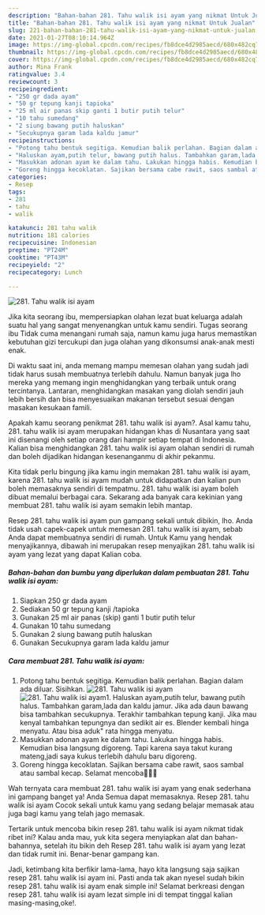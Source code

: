 ```yaml
---
description: "Bahan-bahan 281. Tahu walik isi ayam yang nikmat Untuk Jualan"
title: "Bahan-bahan 281. Tahu walik isi ayam yang nikmat Untuk Jualan"
slug: 221-bahan-bahan-281-tahu-walik-isi-ayam-yang-nikmat-untuk-jualan
date: 2021-01-27T08:10:14.964Z
image: https://img-global.cpcdn.com/recipes/fb8dce4d2985aecd/680x482cq70/281-tahu-walik-isi-ayam-foto-resep-utama.jpg
thumbnail: https://img-global.cpcdn.com/recipes/fb8dce4d2985aecd/680x482cq70/281-tahu-walik-isi-ayam-foto-resep-utama.jpg
cover: https://img-global.cpcdn.com/recipes/fb8dce4d2985aecd/680x482cq70/281-tahu-walik-isi-ayam-foto-resep-utama.jpg
author: Mina Frank
ratingvalue: 3.4
reviewcount: 3
recipeingredient:
- "250 gr dada ayam"
- "50 gr tepung kanji tapioka"
- "25 ml air panas skip ganti 1 butir putih telur"
- "10 tahu sumedang"
- "2 siung bawang putih haluskan"
- "Secukupnya garam lada kaldu jamur"
recipeinstructions:
- "Potong tahu bentuk segitiga. Kemudian balik perlahan. Bagian dalam ada diluar. Sisihkan."
- "Haluskan ayam,putih telur, bawang putih halus. Tambahkan garam,lada dan kaldu jamur. Jika ada daun bawang bisa tambahkan secukupnya. Terakhir tambahkan tepung kanji. Jika mau kenyal tambahkan tepungnya dan sedikit air es. Blender kembali hinga menyatu. Atau bisa aduk&#34; rata hingga menyatu."
- "Masukkan adonan ayam ke dalam tahu. Lakukan hingga habis. Kemudian bisa langsung digoreng. Tapi karena saya takut kurang mateng,jadi saya kukus terlebih dahulu baru digoreng."
- "Goreng hingga kecoklatan. Sajikan bersama cabe rawit, saos sambal atau sambal kecap. Selamat mencoba🥰🥰🥰"
categories:
- Resep
tags:
- 281
- tahu
- walik

katakunci: 281 tahu walik 
nutrition: 181 calories
recipecuisine: Indonesian
preptime: "PT24M"
cooktime: "PT43M"
recipeyield: "2"
recipecategory: Lunch

---
```



![281. Tahu walik isi ayam](https://img-global.cpcdn.com/recipes/fb8dce4d2985aecd/680x482cq70/281-tahu-walik-isi-ayam-foto-resep-utama.jpg)

Jika kita seorang ibu, mempersiapkan olahan lezat buat keluarga adalah suatu hal yang sangat menyenangkan untuk kamu sendiri. Tugas seorang ibu Tidak cuma menangani rumah saja, namun kamu juga harus memastikan kebutuhan gizi tercukupi dan juga olahan yang dikonsumsi anak-anak mesti enak.

Di waktu  saat ini, anda memang mampu memesan olahan yang sudah jadi tidak harus susah membuatnya terlebih dahulu. Namun banyak juga lho mereka yang memang ingin menghidangkan yang terbaik untuk orang tercintanya. Lantaran, menghidangkan masakan yang diolah sendiri jauh lebih bersih dan bisa menyesuaikan makanan tersebut sesuai dengan masakan kesukaan famili. 



Apakah kamu seorang penikmat 281. tahu walik isi ayam?. Asal kamu tahu, 281. tahu walik isi ayam merupakan hidangan khas di Nusantara yang saat ini disenangi oleh setiap orang dari hampir setiap tempat di Indonesia. Kalian bisa menghidangkan 281. tahu walik isi ayam olahan sendiri di rumah dan boleh dijadikan hidangan kesenanganmu di akhir pekanmu.

Kita tidak perlu bingung jika kamu ingin memakan 281. tahu walik isi ayam, karena 281. tahu walik isi ayam mudah untuk didapatkan dan kalian pun boleh memasaknya sendiri di tempatmu. 281. tahu walik isi ayam boleh dibuat memalui berbagai cara. Sekarang ada banyak cara kekinian yang membuat 281. tahu walik isi ayam semakin lebih mantap.

Resep 281. tahu walik isi ayam pun gampang sekali untuk dibikin, lho. Anda tidak usah capek-capek untuk memesan 281. tahu walik isi ayam, sebab Anda dapat membuatnya sendiri di rumah. Untuk Kamu yang hendak menyajikannya, dibawah ini merupakan resep menyajikan 281. tahu walik isi ayam yang lezat yang dapat Kalian coba.

<!--inarticleads1-->

##### Bahan-bahan dan bumbu yang diperlukan dalam pembuatan 281. Tahu walik isi ayam:

1. Siapkan 250 gr dada ayam
1. Sediakan 50 gr tepung kanji /tapioka
1. Gunakan 25 ml air panas (skip) ganti 1 butir putih telur
1. Gunakan 10 tahu sumedang
1. Gunakan 2 siung bawang putih haluskan
1. Gunakan Secukupnya garam lada kaldu jamur




<!--inarticleads2-->

##### Cara membuat 281. Tahu walik isi ayam:

1. Potong tahu bentuk segitiga. Kemudian balik perlahan. Bagian dalam ada diluar. Sisihkan.
<img src="https://img-global.cpcdn.com/steps/a33a2c2094152c9c/160x128cq70/281-tahu-walik-isi-ayam-langkah-memasak-1-foto.jpg" alt="281. Tahu walik isi ayam"><img src="https://img-global.cpcdn.com/steps/a720c71b74061b7a/160x128cq70/281-tahu-walik-isi-ayam-langkah-memasak-1-foto.jpg" alt="281. Tahu walik isi ayam">1. Haluskan ayam,putih telur, bawang putih halus. Tambahkan garam,lada dan kaldu jamur. Jika ada daun bawang bisa tambahkan secukupnya. Terakhir tambahkan tepung kanji. Jika mau kenyal tambahkan tepungnya dan sedikit air es. Blender kembali hinga menyatu. Atau bisa aduk&#34; rata hingga menyatu.
1. Masukkan adonan ayam ke dalam tahu. Lakukan hingga habis. Kemudian bisa langsung digoreng. Tapi karena saya takut kurang mateng,jadi saya kukus terlebih dahulu baru digoreng.
1. Goreng hingga kecoklatan. Sajikan bersama cabe rawit, saos sambal atau sambal kecap. Selamat mencoba🥰🥰🥰




Wah ternyata cara membuat 281. tahu walik isi ayam yang enak sederhana ini gampang banget ya! Anda Semua dapat memasaknya. Resep 281. tahu walik isi ayam Cocok sekali untuk kamu yang sedang belajar memasak atau juga bagi kamu yang telah jago memasak.

Tertarik untuk mencoba bikin resep 281. tahu walik isi ayam nikmat tidak ribet ini? Kalau anda mau, yuk kita segera menyiapkan alat dan bahan-bahannya, setelah itu bikin deh Resep 281. tahu walik isi ayam yang lezat dan tidak rumit ini. Benar-benar gampang kan. 

Jadi, ketimbang kita berfikir lama-lama, hayo kita langsung saja sajikan resep 281. tahu walik isi ayam ini. Pasti anda tak akan nyesel sudah bikin resep 281. tahu walik isi ayam enak simple ini! Selamat berkreasi dengan resep 281. tahu walik isi ayam lezat simple ini di tempat tinggal kalian masing-masing,oke!.

